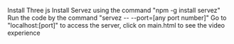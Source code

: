 Install Three js
Install Servez using the command "npm -g install servez"
Run the code by the command "servez -- --port=[any port number]"
Go to "localhost:[port]" to access the server, click on main.html to see the video experience